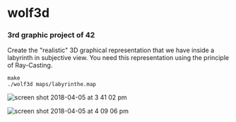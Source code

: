 # wolf3d

### 3rd graphic project of 42

Create the "realistic" 3D graphical representation that we have
inside a labyrinth in subjective view. You need this representation
using the principle of Ray-Casting.

```
make
./wolf3d maps/labyrinthe.map  
```

![screen shot 2018-04-05 at 3 41 02 pm](https://user-images.githubusercontent.com/23494780/38369899-1d442a18-38e9-11e8-990e-292f4fcc2227.png)

![screen shot 2018-04-05 at 4 09 06 pm](https://user-images.githubusercontent.com/23494780/38370995-b7743d38-38eb-11e8-89e9-4bfab823106d.png)
